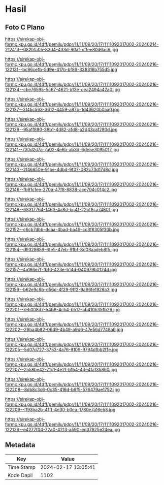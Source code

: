 # Hasil

## Foto C Plano

https://sirekap-obj-formc.kpu.go.id/4dff/pemilu/pdpr/11/11/09/20/17/1111092017002-20240214-212413--082b1a05-83d4-433d-80af-cffee80d6ac6.jpg

https://sirekap-obj-formc.kpu.go.id/4dff/pemilu/pdpr/11/11/09/20/17/1111092017002-20240216-122131--bc96cefb-5d9e-417b-bf89-338318b755d5.jpg

https://sirekap-obj-formc.kpu.go.id/4dff/pemilu/pdpr/11/11/09/20/17/1111092017002-20240216-122134--cbe76595-5c67-4621-b13e-cea2494a42a0.jpg

https://sirekap-obj-formc.kpu.go.id/4dff/pemilu/pdpr/11/11/09/20/17/1111092017002-20240216-122137--3f4bc563-3612-4459-a87b-1d43620b0aa0.jpg

https://sirekap-obj-formc.kpu.go.id/4dff/pemilu/pdpr/11/11/09/20/17/1111092017002-20240216-122139--95a1f880-38b1-4d82-a1d8-a2d43ca1280d.jpg

https://sirekap-obj-formc.kpu.go.id/4dff/pemilu/pdpr/11/11/09/20/17/1111092017002-20240216-122141--730d2d7a-7a02-4e6b-ab3d-6de5e3095017.jpg

https://sirekap-obj-formc.kpu.go.id/4dff/pemilu/pdpr/11/11/09/20/17/1111092017002-20240216-122143--2f46650e-91be-4dbd-9f07-082c73d17d8d.jpg

https://sirekap-obj-formc.kpu.go.id/4dff/pemilu/pdpr/11/11/09/20/17/1111092017002-20240216-122146--fb91c1ee-270a-47f8-8838-ace704c014c2.jpg

https://sirekap-obj-formc.kpu.go.id/4dff/pemilu/pdpr/11/11/09/20/17/1111092017002-20240216-122149--68317764-1463-4a8d-bc41-22bf8ca74801.jpg

https://sirekap-obj-formc.kpu.go.id/4dff/pemilu/pdpr/11/11/09/20/17/1111092017002-20240216-122152--c6cb7dbb-dcaa-4bad-ba49-cc3f8305f30b.jpg

https://sirekap-obj-formc.kpu.go.id/4dff/pemilu/pdpr/11/11/09/20/17/1111092017002-20240216-122154--d9328659-6fe5-47eb-91bf-8d08aadeb8f5.jpg

https://sirekap-obj-formc.kpu.go.id/4dff/pemilu/pdpr/11/11/09/20/17/1111092017002-20240216-122157--4a186e7f-fb16-423e-b14d-040979b0124d.jpg

https://sirekap-obj-formc.kpu.go.id/4dff/pemilu/pdpr/11/11/09/20/17/1111092017002-20240216-122159--b62e9c6b-d56d-4f29-9ff2-9a96fe1926a3.jpg

https://sirekap-obj-formc.kpu.go.id/4dff/pemilu/pdpr/11/11/09/20/17/1111092017002-20240216-122201--7eb008d7-54b8-4cb4-b517-5b410b351b26.jpg

https://sirekap-obj-formc.kpu.go.id/4dff/pemilu/pdpr/11/11/09/20/17/1111092017002-20240216-122202--29ba4b82-06d9-4b49-a9d6-47e56d7748a6.jpg

https://sirekap-obj-formc.kpu.go.id/4dff/pemilu/pdpr/11/11/09/20/17/1111092017002-20240216-122205--5d07d727-3753-4a76-8109-9794dfbb2f1e.jpg

https://sirekap-obj-formc.kpu.go.id/4dff/pemilu/pdpr/11/11/09/20/17/1111092017002-20240216-122207--2558be42-71c1-4e2f-b1b4-4de4fa13b860.jpg

https://sirekap-obj-formc.kpu.go.id/4dff/pemilu/pdpr/11/11/09/20/17/1111092017002-20240216-122208--8db8c3c6-0c35-416d-b6f5-576479ae1752.jpg

https://sirekap-obj-formc.kpu.go.id/4dff/pemilu/pdpr/11/11/09/20/17/1111092017002-20240216-122209--ff93ba2b-41ff-4e30-b0ea-1780e7a16eb8.jpg

https://sirekap-obj-formc.kpu.go.id/4dff/pemilu/pdpr/11/11/09/20/17/1111092017002-20240216-122126--e4277f04-72a0-4213-a590-ed37925e24ea.jpg


## Metadata

| Key        | Value               |
| ---------- | ------------------- |
| Time Stamp | 2024-02-17 13:05:41 |
| Kode Dapil | 1102                |



